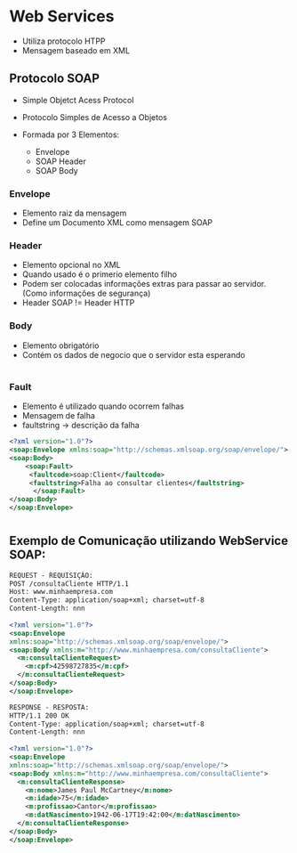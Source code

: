 # Web Services 

- Utiliza protocolo HTPP
- Mensagem baseado em XML

## Protocolo SOAP

- Simple Objetct Acess Protocol
- Protocolo Simples de Acesso a Objetos

- Formada por 3 Elementos:
  - Envelope 
  - SOAP Header 
  - SOAP Body

### Envelope 
- Elemento raiz da mensagem 
- Define um Documento XML como mensagem SOAP

### Header 
- Elemento opcional no XML
- Quando usado é o primerio elemento filho
- Podem ser colocadas informações extras para passar ao servidor.(Como informações de segurança)
- Header SOAP != Header HTTP

### Body
- Elemento obrigatório 
- Contém os dados de negocio que o servidor esta esperando

#

### Fault 
- Elemento é utilizado quando ocorrem falhas 
- Mensagem de falha
- faultstring -> descrição da falha 

``` xml
<?xml version="1.0"?>
<soap:Envelope xmlns:soap="http://schemas.xmlsoap.org/soap/envelope/">
<soap:Body>
    <soap:Fault>
     <faultcode>soap:Client</faultcode>
     <faultstring>Falha ao consultar clientes</faultstring>
      </soap:Fault>
</soap:Body>
</soap:Envelope>
```

#

## Exemplo de Comunicação utilizando WebService SOAP:

```xml
REQUEST - REQUISIÇÃO:
POST /consultaCliente HTTP/1.1
Host: www.minhaempresa.com
Content-Type: application/soap+xml; charset=utf-8
Content-Length: nnn
 
<?xml version="1.0"?>
<soap:Envelope
xmlns:soap="http://schemas.xmlsoap.org/soap/envelope/">
<soap:Body xmlns:m="http://www.minhaempresa.com/consultaCliente">
  <m:consultaClienteRequest>
    <m:cpf>42598727835</m:cpf>
  </m:consultaClienteRequest>
</soap:Body>
</soap:Envelope>

```

``` xml
RESPONSE - RESPOSTA:
HTTP/1.1 200 OK
Content-Type: application/soap+xml; charset=utf-8
Content-Length: nnn
 
<?xml version="1.0"?>
<soap:Envelope
xmlns:soap="http://schemas.xmlsoap.org/soap/envelope/">
<soap:Body xmlns:m="http://www.minhaempresa.com/consultaCliente">
  <m:consultaClienteResponse>
    <m:nome>James Paul McCartney</m:nome>
    <m:idade>75</m:idade>
    <m:profissao>Cantor</m:profissao>
    <m:datNascimento>1942-06-17T19:42:00</m:datNascimento>
  </m:consultaClienteResponse>
</soap:Body>
</soap:Envelope>
```